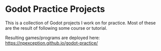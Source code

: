 # Godot Practice Projects

This is a collection of Godot projects I work on for practice.
Most of these are the result of following some course or tutorial.

Resulting games/programs are deployed here: https://npexception.github.io/godot-practice/
